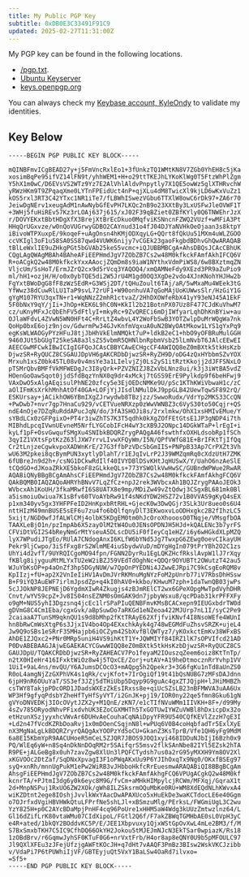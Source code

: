 ```yaml
---
title: My Public PGP Key
subtitle: 0xDB0E3C33491F91C9
updated: 2025-02-27T11:31:00Z
---
```


My PGP key can be found in the following locations.

* [/pgp.txt](/pgp.txt).
* [Ubuntu Keyserver](https://keyserver.ubuntu.com/pks/lookup?op=get&search=0xDB0E3C33491F91C9)
* [keys.openpgp.org](https://keys.openpgp.org/search?q=kyle%40ondy.org)

You can always check my [Keybase account, KyleOndy](https://keybase.io/kyleondy) to validate my identities.

## Key Below

    -----BEGIN PGP PUBLIC KEY BLOCK-----

    mQINBFmvICgBEAD27y+j5FmVncRxlEo1+3fUnkzTQ1WMtKN8V7ZGb0YhEH8c5jKa
    xosimBqPe95ifVZ14lFN9t/yhhWEM1+H+o29ttTKEJhLYKoKlWg0T5FtzWhPlZgm
    Y5hX1m0wC/D6EVsVS2WTz9Yz7E2AlVhlAldvPnpytly7X1QE5owWz5glXTHRvchW
    yRWzHKm9T9ZPqaqXme0LYTnFPEidUct4nP+qjXLu4dM8TwicXl9kjLD6wKxVuZz1
    kOS5rxl3RT3C42YTxc1NR1iTe7/fLBWhISwezVGbu6TTXlW8owC6rDk97+ZA6r70
    JeiwDgNErv1xeugAdM1nAwNybGfEvPH7LKQc2nB9o23XXtBy3LxUSFwJleOVWF1T
    +3WHj5fuHiREv57Kz3rLOAj637j615/xJ02F39qBZiet0ZBfKYly0Q6TNWEhrJzX
    r/DOVYEKxtBbtHDgXfX3BrejXtBrEcDkuo0MqfviKSNncnFZWQ2VUzf+wMFiA3Pt
    HHqQrUGxvze/w0nQoVUGrwyGDBO2CAYnud31o4fJ04DJYaNVHkOeOjaan3s8ktpY
    iBivoWTPXuxpE/9koqeF+uAgOnsn4hKMjODXqyLG+QQrt8fQkUu51MXm4uWLZGOO
    ccVKIgl3oF1u58SA0SS87qwd4VUWK6nijy7vCGEk23gaoFkgbdBDhvGhQwARAQAB
    tBlLeWxlIE9uZHkgPGt5bGVAb25keS5vcmc+iQJUBBMBCgA+AhsDBQsJCAcCBhUK
    CQgLAgQWAgMBAh4BAheAFiEEPHmdJgV7ZObZB7Cs2w48M0kfkckFAmfAkhIFCQ6V
    R+oACgkQ2w48M0kfkckYxxAAocjZQmDm8s9iaW1NYthxVdmPiWS8/6w8BXztmqZN
    VljcUm/SsHoT/ErmJZrQ2cx9d5rVcq3YAQOQ4/xmQAMNeFdy9XEzd3PR9aZuPio9
    ml/hH1+ozjH/H/o0x0ybTQE5di2W5JrU4M1gd0OQ3XgDe2vdo4XJnKNohYHJHw2b
    FgYxtBWoDgG8fF8zWzSEdR+G3WSj2DT/tQHuZoult6TAj/aR/5wMxaMu4WEek3tG
    YfWwz38dCuwRlLU1TaP9svL72rUF1+W90onhuVA7qGoMAjUoKUWwsSlr/HzGiY1G
    gYgM107RYU3qxTN+r1+WqNNzZ2mhR1ctvaZ/2HhDXOWfeRbX41yY93eNJ45A1EkF
    5F0bNxY9qY/jIi+JhOp+KEK6L9hC0N+KkIl2b21BotnPX07Uz8F477CJdKuVhwM7
    cz/uKnyMFxJcQbEhFV5dFtlyI+mkyRc+9ZvQRECi6mDjIWfyarLqhDhKnBYiw+au
    OJlaWFdvL4ZVwN5WN0HFt4C+RrLtZ4wbvL4Y2WoFbSwB3YOTZwlpDuMrWQgWa7nk
    QoHp0bxE6ojz9njov/GdwrmPw34GJvKnfmVqxuA0uN2BWyOAtMkow1LYS1gYxPq9
    egKsWLWAOGyPYzHFuJ8tjJbHhVkElmNMQkt7uP+ldkB2eC1+hbO9yOFBRuMulGGH
    9460JUt5bGUgT25keSA8a3lsZS5vbmR5QHNlbnRpbmVsb25lLmNvbT6JAlcEEwEI
    AEECGwMFCwkIBwICIgIGFQoJCAsCBBYCAwECHgcCF4AWIQQ8eZ0mBXtk5tkHsKzb
    DjwzSR+RyQUCZ8CSGAUJDpVH6gAKCRDbDjwzSR+RyZH9D/oDG4zQxHYbbmSZvYOX
    Mrxuh1xsZ0bk45TL08v0v4msYe3a1LIelvjZj0Ls2yS1itRztKkojj2dJFFSNxLO
    pTSMrQbvBMFfVkMFWEDgJc3I8yQrk+PZVZNIZJ8ZxVbLNnz8ui/k3j3iWtBA5vdZ
    HOenGoOawSqot0jjdSfdBqzYnNX0q9dr4xMckj7tGSS9ErE9Pylkdp9f6beHFwj9
    VAxDwO5xAlgAEqisulPhNE20zfcy5e3EjOEDcNMKe9U/pSc1KThKWiVbwaH1c/zC
    aOlIFmKsXrkhMnhAtOf40GA+LOFjYjJIsdlNMulDkJ9ppGLB42UewTqwSF892rQ/
    ESKUrsay+jACikhOW6YBmIXgZJrwydwb8TBzjzz/SwwoRudx/VdrYp2MKS33CcQN
    +PwDwb7+nvr7gp7HnaCu929/vCETVueNRXzp0zWwVWNBZ3c6VyS30to50Cqjr+QS
    ndE4nOje7DZqRuRddAPucJqN/do/3fA3SHOJi8s/2rxlmkw/OhX1xsHMIvEMue/Y
    sYBdLCx0zGFPgixO+PT4r3iwZhTS7K3T5qdhk0kXgZOfFEtGtsE1JP3gNDP4i7th
    MIBhdLpcqIVwnUEvneM5NrfLYGCobIFcH4wY3cXB9J2ONpc14DGkWTaP+lrEgI+i
    kyLf1pF+OsvGwqufSMgXu4SNIbkBDQRZrygPAQgA46fswthfxOXHLdsobRp1fSCh
    3qyIZ1VXtsFptKzZ63lJXW7rrvLIvwXFQyWm/I5N/QPfVWfG81E+BrIFKtTjIfQq
    Cr2tLnjzeCgwkvpoXADWnKrE/27G3ffbPzVDcSbGmIIS+PNPpB33Ap7CrPXZt3Vh
    wU63M2pkei8qcBymPUN3xytlyDlahT/r1EJqIvLrP2J39WMZqmRq0cXdzUtH7ZMK
    6fUBreJn9d2h+/csNG1DCkwRdIlf40IVYDBlDSvKHtJqHUSwX/Y/UahO6nzAeSlE
    tCQdGO+dJKoaZRkXE5bkoF8zGLkkeQLs+773YSWOlkVwHwSC/GUBndWPWue2RwAR
    AQABiQNyBBgBCgAmAhsCFiEEPHmdJgV7ZObZB7Cs2w48M0kfkckFAmfAkhgFCQ6V
    QAkBQMB0IAQZAQoAHRYhBNvV7LqZfCz+npJ2rek3WVbcxAh1BQJZrygPAAoJEOk3
    WVbcxAh1KoUH/3fkaMRwfI6S8UATX8e9mp/MDiZw49vZtQdwj3CSgxBL681mk0Bl
    a5ismoiuOwiua7K1sBfv60TVoAYbRw91f4sNKdYDW2HSZ72v1B0VVAS9gKyQ4sEX
    p1xm340yv5gx3YHFPFeID2HnKpxbRtRHL+GjecK0w3DwQGjr3SLk3Ur8ueo0s6U4
    nttHIzM49mnBUSE5sEF6u7zu4fo6bQlfqnyDlT3EKwoxvLoODHxgkc2B2fIhzLC5
    5xijt/NGD0wfJfALWlCMj4olbK5KDgEM0tm0hJcOroXhooosO0TNqje/VMsgfbOA
    TAAXLeBjO1n/pzImpAb6X5zayOlM2tW4Ou0JENsOPDNJH5HJd+kQALENc3b7yrFS
    CFViDtVGI2S4bReyNmGrMtYseuA5DLscDU5iF0fIeyCq1eHZ/i6y6wHGkdXLpMZQ
    lyX7WPudiJTgEo/RUlA7CNdogAnxI6KLfW6bYNd5Jg7TwxpG6ZEwg0oevCIkayUH
    Pekr9ljCwpo/3iSfFxg8rS2WlmME4iuSbydwVuD/mDYgHgIn079tPrYBh2O2C1zs
    UhYi4d2vfT/9UYRQICgoMO94fpn/FGNN2DyrRu1EgLQKZHcfRkslAvpW1lJ7rXqy
    fKBlg8ijyguuMtMLYxTU2eW2iBZJ59VEdTdOghNc+QDQr9OYUBTt2OWutzT42au5
    WJuYbKsOP+p4aOnZf3hp5DGyNUW/w7QpOnPYEDNi4JZwwEJRpi7C9kCsgEoRQM8v
    KpIIzj+fU+ap2X2VnIeIiHV1AvDmJVrRKMnuMgNYzFoM2pUnrb77iV7RbsDhHSsw
    B+F9iYQ3AuEWF7irlmJpsdZp+q4kI0hAV0+kkbo/KHwuM7zph+1daTwnQB03jwPs
    5cJJOkNP8JEPNEjD6YgdmXIwR4Zkugjs4zBJmRElCT2wx6GPeXOpgMwTpdVyhDHR
    Cnvt/wYVS9cpZ+Jv8IS04nsEZNM0sOmGAK9dn7jpbyWsxu8/qcPDab31krPFFXFy
    o9gM+NUS5yhI3Dgzsnq4jcEc1lrSPaPIuQENBFmvKMsBCACxepn9IEUGxbdrTW0d
    gDVmG8C4Cm1Eba/cgxGvk/aBpSuwDo7aRKGd1eNZeoa422MJUrp7nL1I/syC2Pe9
    2caiaaA7TunSM9qknQU1s9d8bMhp2fKtTRAyE62XfjfviKNvf4I8NsoWEfe4WUnI
    hn8bRwCmWsXtgP6s3JjxIV4bo4Op4EXxchkAyk4g748wEGMdFuZhsvSRZK+ujeL4
    Jw9Q9oSBs1eSRrF35MHajpb6iOCZym42SbXvfBlQWTyz7/yKOxkctEmKv38WFxBS
    AhDE1ZJQxc2+PNr0MRp5uniH4VS9ihKtT1Y+JQWMIYf84IRZ1lK7sOPVIfcd21AD
    P0DvABEBAAGJAjwEGAEKACYCGwwWIQQ8eZ0mBXtk5tkHsKzbDjwzSR+RyQUCZ8CS
    GAUJDpU/TQAKCRDbDjwzSR+RyZAHEACV7Po1feyaM2IOuszqZeem6oiz8KtTnTp/
    n2tX0HIeHr416IFxktWiOz8w4j5TQxCE/Zorj+utAV+A19heDtmocznRrYvhp1VV
    1UiI+9aL4ns/mvQU/Y6AJumsDCOcO3+mAQpg5h2Qpekr3+3G6fgKu1nTd8aUnZS0
    R0oL4amgNjZzGXPhVK4s1qRk/cvjKfot+7IrOgiQf19t41bQsNUBG7zMFsDAJdnn
    6jpH9nR6OUuYaT/SS3ef3JZj5dTHiUbp5Dqyp9G9guAc4gxZTJQjpH+lJHiMHBZh
    csTWY8TakjpPDcORD1JDadsWXEzZkEsIRxss8e+qiUcSZsLB23nBFMWVA3uAA6Ux
    WP3Hf9gfyqPdsbYZheHfTyHfSyVYT/i2GnJK+pj19/IOR0ny22qe5fmn8Gku61gN
    gVYoDNVEDKj3IOcOVytJZX2y+M1QnE/zKN7/e1cTIfNVuWMm1IIVKH+8F+/d99My
    4sZv785ORyodNhvPFixdvhUK3EZoCGXMHTh5TxGOTUwIYWZuVWBl8hDxicpDx32o
    etHzunXSzjyyxhcVWvAr6DUHvAeCouhaCqNAiDpyYFR9U540CQfKEVlZzzH7gE3I
    +Ld2n47fVcdKZRbDoaRvj1x0mDOenCSqjnN8l+wPUq6V0B4coHqbfadTr5ExlXyE
    nX3MgNaLgLkBDQRZryrQAQgAxYOOPzYd5oCU+GkanZ3KsTprB/Vfe1QH6yFg9MdM
    6a8E15KbmYpR9AACUHoeR5mCeL5ZJQR7JBOS9JOQ1xyi468IDDuNJbIjI6Bzh0x9
    PQ/WlEq6yW+n8Sq4nDkNnDOqRM2r5SAifqrS5msv2flkSAnNbe82IYl5EZsk2hTA
    R9PE+jALGeBg8x0uh7zavZgw8XlUn3lPQFCTydsh7us0a2rG95yMXXH9Ym8OV2Xl
    xKGVOOc2DtZaf/SqDNxXpvagI3F1oPWqAKxUu9P6YJIhOxqTx9Ng0/OKxfBSEg97
    syQ+xnRh/mnnUgPukM1ePw2WiRB3vJHbboHkfcRrEuesmwARAQABiQI8BBgBCgAm
    AhsgFiEEPHmdJgV7ZObZB7Cs2w48M0kfkckFAmfAkhgFCQ6VPUgACgkQ2w48M0kf
    kcnrTA/+PJtmI3dg6y0k6eyc8M9G/fvCm+aMHkHIMpylcjRCWm/MFXqj/GqraX1t
    2d+MnpNSPuj1RxUO6ZW2XOk/gWh8ILZSksrmOQuMbKe0RU+WM8XdEQdNLhKWvxA4
    wiKZDtnt2ege8IOshjJvvlkWxYAacDwAPAXUco5xHuEkDe3waKCTdocLE6e40Ggm
    o7OJrfxdVgiHBVHWkQtuLFPrfNe5shLJl+xBSmzuMlg/PErksL/FWGmiUgL3C2wu
    YzY825H+p0C2AYcBDaMpjPnHF4cq96PoUre1xHHM5aW4Wdg3kUUzZmtwzlnz64/L
    Gl16dZifLrK80vtaWMu07CIdXipoL/FGtl2Q6f/F7akZBWqTGMHbAE0sL0VpH3yC
    e4R+ated/1bkQY2BOddvKC5P/E/JEE1Xbpvuxy1QjxWStGpOvXwL4mLe2BM3/f/M
    S7BxSmxbTKH7C5IC9CfhDQ66OkYH2Jokou5tMJEJmNJcN3EkTSar0wpiazK/Rs18
    1zOBdBrv/r6GqmwJyhSF0KTuF0G6+nrVxtFrb/H4or8ap8eQNY0U9b5pMFOULC97
    Jl9QXlXFEu3zJFejUfzjgAWFtKOcJH+q7dHt7vAAQF3PmBz3BIsw2WskVKCJzibb
    v/VdaPi7P6tPUWhiIjVF/GBTEyjuQt5VxY1BaLSw4OaRd7ilvxo=
    =Sf5+
    -----END PGP PUBLIC KEY BLOCK-----
